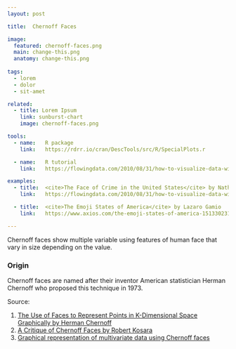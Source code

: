 ```yaml
---
layout: post

title:  Chernoff Faces

image:
  featured: chernoff-faces.png
  main: change-this.png
  anatomy: change-this.png
  
tags:
  - lorem
  - dolor
  - sit-amet

related:
  - title: Lorem Ipsum
    link: sunburst-chart
    image: chernoff-faces.png

tools:
  - name:   R package
    link:   https://rdrr.io/cran/DescTools/src/R/SpecialPlots.r

  - name:   R tutorial
    link:   https://flowingdata.com/2010/08/31/how-to-visualize-data-with-cartoonish-faces/

examples:
  - title:  <cite>The Face of Crime in the United States</cite> by Nathan Yau
    link:   https://flowingdata.com/2010/08/31/how-to-visualize-data-with-cartoonish-faces/#jp-carousel-20488

  - title:  <cite>The Emoji States of America</cite> by Lazaro Gamio
    link:   https://www.axios.com/the-emoji-states-of-america-1513302318-0ca61705-de75-4c8f-8521-5cbab12a45f2.html

---
```


Chernoff faces show multiple variable using features of human face that vary in size depending on the value.

<!--more-->

### Origin
Chernoff faces are named after their inventor American statistician Herman Chernoff who proposed this technique in 1973.

Source:
1. [The Use of Faces to Represent Points in K-Dimensional Space Graphically by Herman Chernoff](https://web.archive.org/web/20120415030406/http://www.apprendre-en-ligne.net/mathematica/3.3/chernoff.pdf)
2. [A Critique of Chernoff Faces by Robert Kosara](https://eagereyes.org/criticism/chernoff-faces)
3. [Graphical representation of multivariate data using Chernoff faces](https://www.stata-journal.com/sjpdf.html?articlenum=gr0038)
